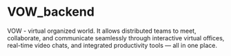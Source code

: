# VOW_backend
VOW - virtual organized world. It allows distributed teams to meet, collaborate, and communicate seamlessly through interactive virtual offices, real-time video chats, and integrated productivity tools — all in one place.
